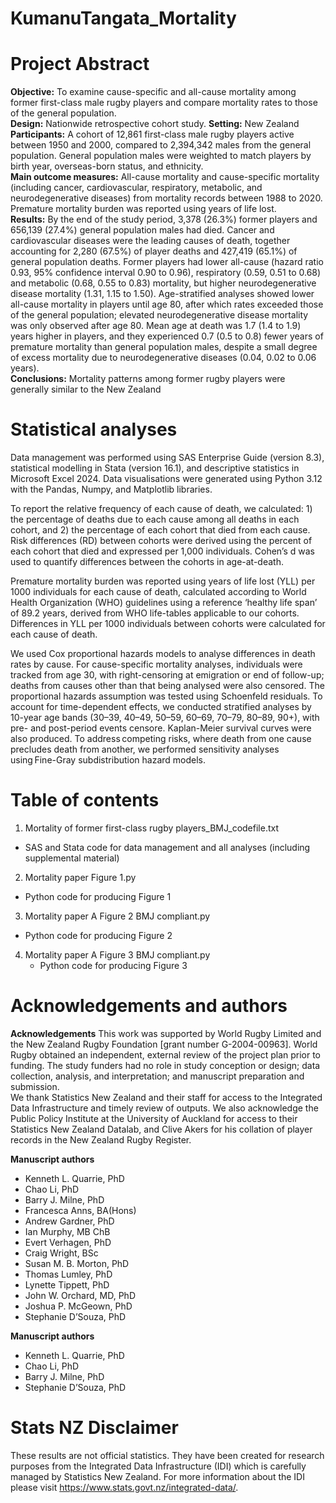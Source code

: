 # KumanuTangata_Mortality
# Project Abstract
**Objective:** To examine cause-specific and all-cause mortality among former first-class male rugby players and compare mortality rates to those of the general population.  
**Design:** Nationwide retrospective cohort study. 
**Setting:** New Zealand 
**Participants:** A cohort of 12,861 first-class male rugby players active between 1950 and 2000, compared to 2,394,342 males from the general population. General population males were weighted to match players by birth year, overseas-born status, and ethnicity.  
**Main outcome measures:** All-cause mortality and cause-specific mortality (including cancer, cardiovascular, respiratory, metabolic, and neurodegenerative diseases) from mortality records between 1988 to 2020. Premature mortality burden was reported using years of life lost.   
**Results:** By the end of the study period, 3,378 (26.3%) former players and 656,139 (27.4%) general population males had died. Cancer and cardiovascular diseases were the leading causes of death, together accounting for 2,280 (67.5%) of player deaths and 427,419 (65.1%) of general population deaths. Former players had lower all-cause (hazard ratio 0.93, 95% confidence interval 0.90 to 0.96), respiratory (0.59, 0.51 to 0.68) and metabolic (0.68, 0.55 to 0.83) mortality, but higher neurodegenerative disease mortality (1.31, 1.15 to 1.50). Age-stratified analyses showed lower all-cause mortality in players until age 80, after which rates exceeded those of the general population; elevated neurodegenerative disease mortality was only observed after age 80. Mean age at death was 1.7 (1.4 to 1.9) years higher in players, and they experienced 0.7 (0.5 to 0.8) fewer years of premature mortality than general population males, despite a small degree of excess mortality due to neurodegenerative diseases (0.04, 0.02 to 0.06 years).  
**Conclusions:** Mortality patterns among former rugby players were generally similar to the New Zealand
# Statistical analyses
Data management was performed using SAS Enterprise Guide (version 8.3), statistical modelling in Stata (version 16.1), and descriptive statistics in Microsoft Excel 2024. Data visualisations were generated using Python 3.12 with the Pandas, Numpy, and Matplotlib libraries.  

To report the relative frequency of each cause of death, we calculated: 1) the percentage of deaths due to each cause among all deaths in each cohort, and 2) the percentage of each cohort that died from each cause. Risk differences (RD) between cohorts were derived using the percent of each cohort that died and expressed per 1,000 individuals. Cohen’s d was used to quantify differences between the cohorts in age-at-death. 

Premature mortality burden was reported using years of life lost (YLL) per 1000 individuals for each cause of death, calculated according to World Health Organization (WHO) guidelines using a reference ‘healthy life span’ of 89.2 years, derived from WHO life-tables applicable to our cohorts. Differences in YLL per 1000 individuals between cohorts were calculated for each cause of death.  

We used Cox proportional hazards models to analyse differences in death rates by cause. For cause-specific mortality analyses, individuals were tracked from age 30, with right-censoring at emigration or end of follow-up; deaths from causes other than that being analysed were also censored. The proportional hazards assumption was tested using Schoenfeld residuals. To account for time-dependent effects, we conducted stratified analyses by 10-year age bands (30–39, 40–49, 50–59, 60–69, 70–79, 80–89, 90+), with pre- and post-period events censore. Kaplan-Meier survival curves were also produced. To address competing risks, where death from one cause precludes death from another, we performed sensitivity analyses using Fine-Gray subdistribution hazard models.
# Table of contents
1. Mortality of former first-class rugby players_BMJ_codefile.txt
  - SAS and Stata code for data management and all analyses (including supplemental material)
  
2. Mortality paper Figure 1.py
  - Python code for producing Figure 1
    
3. Mortality paper A Figure 2 BMJ compliant.py
  - Python code for producing Figure 2
  
4. Mortality paper A Figure 3 BMJ compliant.py
   - Python code for producing Figure 3
  
# Acknowledgements and authors
**Acknowledgements**
This work was supported by World Rugby Limited and the New Zealand Rugby Foundation [grant number G-2004-00963]. World Rugby obtained an independent, external review of the project plan prior to funding. The study funders had no role in study conception or design; data collection, analysis, and interpretation; and manuscript preparation and submission.  
We thank Statistics New Zealand and their staff for access to the Integrated Data Infrastructure and timely review of outputs. We also acknowledge the Public Policy Institute at the University of Auckland for access to their Statistics New Zealand Datalab, and Clive Akers for his collation of player records in the New Zealand Rugby Register.  

**Manuscript authors**
- Kenneth L. Quarrie, PhD 
- Chao Li, PhD 
- Barry J. Milne, PhD 
- Francesca Anns, BA(Hons) 
- Andrew Gardner, PhD 
- Ian Murphy, MB ChB 
- Evert Verhagen, PhD 
- Craig Wright, BSc 
- Susan M. B. Morton, PhD 
- Thomas Lumley, PhD 
- Lynette Tippett, PhD 
- John W. Orchard, MD, PhD 
- Joshua P. McGeown, PhD 
- Stephanie D’Souza, PhD

**Manuscript authors**
- Kenneth L. Quarrie, PhD 
- Chao Li, PhD 
- Barry J. Milne, PhD
- Stephanie D’Souza, PhD

# Stats NZ Disclaimer
These results are not official statistics. They have been created for research purposes from the Integrated Data Infrastructure (IDI) which is carefully managed by Statistics New Zealand. For more information about the IDI please visit https://www.stats.govt.nz/integrated-data/.  
